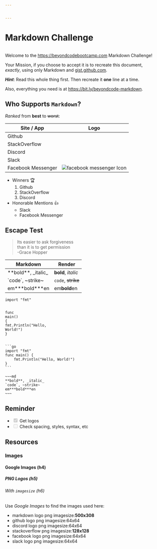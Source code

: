 ```yaml
---


---
```


<h1 id="markdown-challenge">Markdown Challenge</h1>
<p><img src="https://codekitapp.com/images/help/free-markdown-icon@2x.png" alt=""></p>
<p>Welcome to the <a href="https://beyondcodebootcamp.com">https://beyondcodebootcamp.com</a> Markdown Challenge!</p>
<p>Your Mission, if you choose to accept it is to recreate this document, <em>exactly</em>, using only Markdown and <a href="http://gist.github.com">gist.github.com</a>.</p>
<p><em><strong>Hint</strong></em>: Read this whole thing first. Then recreate it <strong>one</strong> line at a time.</p>
<p>Also, everything you need is at <a href="https://bit.ly/beyondcode-markdown">https://bit.ly/beyondcode-markdown</a>.</p>
<h2 id="who-supports-markdown">Who Supports <code>Markdown</code>?</h2>
<p><em>Ranked</em> from <strong>best</strong> to <s>worst</s>:</p>

<table>
<thead>
<tr>
<th>Site / App</th>
<th>Logo</th>
</tr>
</thead>
<tbody>
<tr>
<td>Github</td>
<td><img src="https://d2q79iu7y748jz.cloudfront.net/s/_squarelogo/64x64/dab6afa7f42ebfc7bf2388f07b723c58" alt=""></td>
</tr>
<tr>
<td>StackOverflow</td>
<td><img src="https://blog.grio.com/wp-content/uploads/2012/09/stackoverflow.png" alt=""></td>
</tr>
<tr>
<td>Discord</td>
<td><img src="https://de.filester.net/images/apps/discord.webp" alt=""></td>
</tr>
<tr>
<td>Slack</td>
<td><img src="https://upload.wikimedia.org/wikipedia/commons/thumb/d/d5/Slack_icon_2019.svg/64px-Slack_icon_2019.svg.png" alt=""></td>
</tr>
<tr>
<td>Facebook Messenger</td>
<td><img src="https://www.shareicon.net/data/64x64/2016/07/10/119903_facebook-messenger_512x512.png" alt="facebook messenger Icon"></td>
</tr>
</tbody>
</table><ul>
<li>Winners 🏆
<ol>
<li>Github</li>
<li>StackOverflow</li>
<li>Discord</li>
</ol>
</li>
<li>Honorable Mentions 👍
<ul>
<li>Slack</li>
<li>Facebook Messenger</li>
</ul>
</li>
</ul>
<h2 id="escape-test">Escape Test</h2>
<blockquote>
<p>Its easier to ask forgiveness <br>
than it is to get permission <br>
-Grace Hopper</p>
</blockquote>

<table>
<thead>
<tr>
<th><strong>Markdown</strong></th>
<th><strong>Render</strong></th>
</tr>
</thead>
<tbody>
<tr>
<td>**bold**,  _italic_</td>
<td><strong>bold</strong>, <em>italic</em></td>
</tr>
<tr>
<td>`code`, ~strike~</td>
<td><code>code</code>, <s>strike</s></td>
</tr>
<tr>
<td>em***bold***en</td>
<td>em<strong>bold</strong>en</td>
</tr>
</tbody>
</table><pre class=" language-go"><code class="prism  language-go"><span class="token keyword">import</span> <span class="token string">"fmt"</span>

<span class="token keyword">func</span> <span class="token function">main</span><span class="token punctuation">(</span><span class="token punctuation">)</span> <span class="token punctuation">{</span>
    fmt<span class="token punctuation">.</span><span class="token function">Println</span><span class="token punctuation">(</span><span class="token string">"Hello, World!"</span><span class="token punctuation">)</span>
<span class="token punctuation">}</span>
</code></pre>
<pre><code>```go
import "fmt"
func main() {
    fmt.Println("Hello, World!")
}
```
</code></pre>
<pre><code>~~~md
**bold**, _italic_
`code`, ~strike~
em***bold***en
~~~
</code></pre>
<h2 id="reminder">Reminder</h2>
<ul>
<li class="task-list-item"><input type="checkbox" class="task-list-item-checkbox" checked="true" disabled=""> Get logos</li>
<li class="task-list-item"><input type="checkbox" class="task-list-item-checkbox" disabled=""> Check spacing, styles, syntax, etc</li>
</ul>
<h2 id="resources">Resources</h2>
<h3 id="images">Images</h3>
<h4 id="google-images-h4">Google Images (h4)</h4>
<h5 id="png-logos-h5">PNG Logos (h5)</h5>
<h6 id="with-imagesize-h6">With <code>imagesize</code> (h6)</h6>
<p>Use <em>Google Images</em> to find the images used here:</p>
<ul>
<li>markdown logo png imagesize:<strong>500x308</strong></li>
<li>github logo png imagesize:64x64</li>
<li>discord logo png imagesize:64x64</li>
<li>stackoverflow png imagesize:<strong>128x128</strong></li>
<li>facebook logo png imagesize:64x64</li>
<li>slack logo png imagesize:64x64</li>
</ul>

